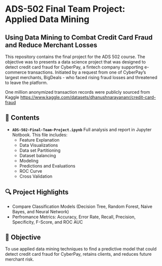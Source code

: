 # ADS-502 Final Team Project: Applied Data Mining 
## Using Data Mining to Combat Credit Card Fraud and Reduce Merchant Losses

This repository contains the final project for the ADS 502 course.
The objective was to presents a data science project that was designed to detect credit card fraud for CyberPay, a 
fintech company supporting e-commerce transactions. Initiated by a request from one of CyberPay’s 
largest merchants, BigDeals - who faced rising fraud losses and threatened to leave the platform.

One million anonymized transaction records were publicly sourced from Kaggle
https://www.kaggle.com/datasets/dhanushnarayananr/credit-card-fraud

## 📁 Contents

- **`ADS-502-Final-Team-Project.ipynb`**
Full analysis and report in Jupyter Notbook. This file includes: 
  -  Feature Explanation
  -  Data Visualizations
  -  Data set Partitioning
  -  Dataset balancing
  -  Modeling
  -  Predictions and Evaluations
  -  ROC Curve
  -  Cross Validation

## 🔍 Project Highlights

  - Compare Classification Models (Decision Tree, Random Forest, Naive Bayes, and Neural Network)
  - Perfromance Metrics: Accuracy, Error Rate, Recall, Precision, Specificity, F-Score, and ROC AUC
  
## 📌 Objective

To use applied data mining techniques to find a predictive model that could detect credit card fraud for 
CyberPay, retains clients, and reduces future merchant risk. 
